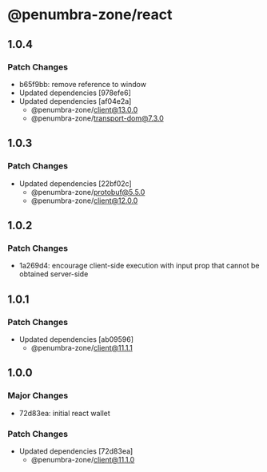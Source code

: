 # @penumbra-zone/react

## 1.0.4

### Patch Changes

- b65f9bb: remove reference to window
- Updated dependencies [978efe6]
- Updated dependencies [af04e2a]
  - @penumbra-zone/client@13.0.0
  - @penumbra-zone/transport-dom@7.3.0

## 1.0.3

### Patch Changes

- Updated dependencies [22bf02c]
  - @penumbra-zone/protobuf@5.5.0
  - @penumbra-zone/client@12.0.0

## 1.0.2

### Patch Changes

- 1a269d4: encourage client-side execution with input prop that cannot be obtained server-side

## 1.0.1

### Patch Changes

- Updated dependencies [ab09596]
  - @penumbra-zone/client@11.1.1

## 1.0.0

### Major Changes

- 72d83ea: initial react wallet

### Patch Changes

- Updated dependencies [72d83ea]
  - @penumbra-zone/client@11.1.0
